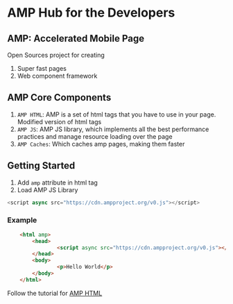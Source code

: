 # AMP Hub for the Developers

## AMP: Accelerated Mobile Page
Open Sources project for creating 
1. Super fast pages
1. Web component framework

## AMP Core Components
1. `AMP HTML`: AMP is a set of html tags that you have to use in your page. Modified version of html tags
1. `AMP JS`: AMP JS library, which implements all the best performance practices and manage resource loading over the page
1. `AMP Caches`: Which caches amp pages, making them faster

## Getting Started 
1. Add `amp` attribute in html tag
1. Load AMP JS Library
```js
<script async src="https://cdn.ampproject.org/v0.js"></script>
```

### Example
```html
    <html amp>
        <head>
                <script async src="https://cdn.ampproject.org/v0.js"></script>
        </head>
        <body>
                <p>Hello World</p>
        </body>
    </html>

```

Follow the tutorial for [AMP HTML](https://amp.dev/documentation/guides-and-tutorials/start/create/?format=websites) 



 
